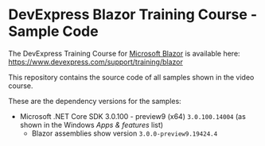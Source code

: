 # DevExpress Blazor Training Course - Sample Code

The DevExpress Training Course for [Microsoft Blazor](https://docs.microsoft.com/en-us/aspnet/core/client-side/spa/blazor/?view=aspnetcore-3.0) is available here: https://www.devexpress.com/support/training/blazor

This repository contains the source code of all samples shown in the video course.

These are the dependency versions for the samples:

- Microsoft .NET Core SDK 3.0.100 - preview9 (x64) `3.0.100.14004` (as shown in the Windows _Apps & features_ list)
  - Blazor assemblies show version `3.0.0-preview9.19424.4`
